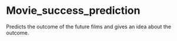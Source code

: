 # Movie_success_prediction
Predicts the outcome of the future films and gives an idea about the outcome.
